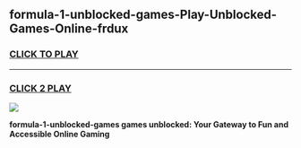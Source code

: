 
## formula-1-unblocked-games-Play-Unblocked-Games-Online-frdux
<h3>
<a href="https://premium76.site?title=formula-1-unblocked-games&ref=25A">CLICK TO PLAY</a></h3>
<hr>

<h3>
<a href="https://premium76.site?title=formula-1-unblocked-games&ref=25A">CLICK 2 PLAY</a>
  
</h3>

<a href="https://premium76.site?title=formula-1-unblocked-games&ref=25A"><img src="https://clearcache.store/games.png"></a>


**formula-1-unblocked-games games unblocked: Your Gateway to Fun and Accessible Online Gaming**
